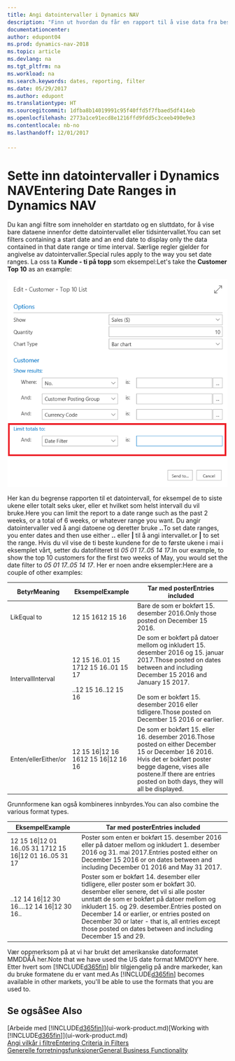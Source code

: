 ```yaml
---
title: Angi datointervaller i Dynamics NAV
description: "Finn ut hvordan du får en rapport til å vise data fra bestemte tidsperioder ved å bruke datointervaller i Dynamics NAV."
documentationcenter: 
author: edupont04
ms.prod: dynamics-nav-2018
ms.topic: article
ms.devlang: na
ms.tgt_pltfrm: na
ms.workload: na
ms.search.keywords: dates, reporting, filter
ms.date: 05/29/2017
ms.author: edupont
ms.translationtype: HT
ms.sourcegitcommit: 1dfba8b14019991c95f40ffd5f7fbaed5df414eb
ms.openlocfilehash: 2773a1ce91ecd8e1216ffd9fdd5c3ceeb490e9e3
ms.contentlocale: nb-no
ms.lasthandoff: 12/01/2017

---
```

# <a name="entering-date-ranges-in-dynamics-nav"></a><span data-ttu-id="64dc4-103">Sette inn datointervaller i Dynamics NAV</span><span class="sxs-lookup"><span data-stu-id="64dc4-103">Entering Date Ranges in Dynamics NAV</span></span>
<span data-ttu-id="64dc4-104">Du kan angi filtre som inneholder en startdato og en sluttdato, for å vise bare dataene innenfor dette datointervallet eller tidsintervallet.</span><span class="sxs-lookup"><span data-stu-id="64dc4-104">You can set filters containing a start date and an end date to display only the data contained in that date range or time interval.</span></span> <span data-ttu-id="64dc4-105">Særlige regler gjelder for angivelse av datointervaller.</span><span class="sxs-lookup"><span data-stu-id="64dc4-105">Special rules apply to the way you set date ranges.</span></span> <span data-ttu-id="64dc4-106">La oss ta **Kunde - ti på topp** som eksempel:</span><span class="sxs-lookup"><span data-stu-id="64dc4-106">Let's take the **Customer Top 10** as an example:</span></span>

![Angi et datointervall på forespørselssiden for Kunde - ti på topp-listen](./media/ui-enter-date-ranges/customer-top10-list.png)

<span data-ttu-id="64dc4-108">Her kan du begrense rapporten til et datointervall, for eksempel de to siste ukene eller totalt seks uker, eller et hvilket som helst intervall du vil bruke.</span><span class="sxs-lookup"><span data-stu-id="64dc4-108">Here you can limit the report to a date range such as the past 2 weeks, or a total of 6 weeks, or whatever range you want.</span></span> <span data-ttu-id="64dc4-109">Du angir datointervaller ved å angi datoene og deretter bruke **..**</span><span class="sxs-lookup"><span data-stu-id="64dc4-109">To set date ranges, you enter dates and then use either **..**</span></span> <span data-ttu-id="64dc4-110">eller **|** til å angi intervallet.</span><span class="sxs-lookup"><span data-stu-id="64dc4-110">or **|** to set the range.</span></span> <span data-ttu-id="64dc4-111">Hvis du vil vise de ti beste kundene for de to første ukene i mai i eksemplet vårt, setter du datofilteret til *05 01 17..05 14 17*.</span><span class="sxs-lookup"><span data-stu-id="64dc4-111">In our example, to show the top 10 customers for the first two weeks of May, you would set the date filter to *05 01 17..05 14 17*.</span></span>
<span data-ttu-id="64dc4-112">Her er noen andre eksempler:</span><span class="sxs-lookup"><span data-stu-id="64dc4-112">Here are a couple of other examples:</span></span>

| <span data-ttu-id="64dc4-113">Betyr</span><span class="sxs-lookup"><span data-stu-id="64dc4-113">Meaning</span></span> | <span data-ttu-id="64dc4-114">Eksempel</span><span class="sxs-lookup"><span data-stu-id="64dc4-114">Example</span></span> | <span data-ttu-id="64dc4-115">Tar med poster</span><span class="sxs-lookup"><span data-stu-id="64dc4-115">Entries included</span></span> |
|---|---|---|
|<span data-ttu-id="64dc4-116">Lik</span><span class="sxs-lookup"><span data-stu-id="64dc4-116">Equal to</span></span>| <span data-ttu-id="64dc4-117">12 15 16</span><span class="sxs-lookup"><span data-stu-id="64dc4-117">12 15 16</span></span> |<span data-ttu-id="64dc4-118">Bare de som er bokført 15. desember 2016.</span><span class="sxs-lookup"><span data-stu-id="64dc4-118">Only those posted on December 15 2016.</span></span>|
|<span data-ttu-id="64dc4-119">Intervall</span><span class="sxs-lookup"><span data-stu-id="64dc4-119">Interval</span></span>| <span data-ttu-id="64dc4-120">12 15 16..01 15 17</span><span class="sxs-lookup"><span data-stu-id="64dc4-120">12 15 16..01 15 17</span></span><br /><br /><span data-ttu-id="64dc4-121">..12 15 16</span><span class="sxs-lookup"><span data-stu-id="64dc4-121">..12 15 16</span></span>|<span data-ttu-id="64dc4-122">De som er bokført på datoer mellom og inkludert 15. desember 2016 og 15. januar 2017.</span><span class="sxs-lookup"><span data-stu-id="64dc4-122">Those posted on dates between and including December 15 2016 and January 15 2017.</span></span><br /><br /><span data-ttu-id="64dc4-123">De som er bokført 15. desember 2016 eller tidligere.</span><span class="sxs-lookup"><span data-stu-id="64dc4-123">Those posted on December 15 2016 or earlier.</span></span>|
|<span data-ttu-id="64dc4-124">Enten/eller</span><span class="sxs-lookup"><span data-stu-id="64dc4-124">Either/or</span></span>|<span data-ttu-id="64dc4-125">12 15 16&#124;12 16 16</span><span class="sxs-lookup"><span data-stu-id="64dc4-125">12 15 16&#124;12 16 16</span></span>|<span data-ttu-id="64dc4-126">De som er bokført 15. eller 16. desember 2016.</span><span class="sxs-lookup"><span data-stu-id="64dc4-126">Those posted on either December 15 or December 16 2016.</span></span> <span data-ttu-id="64dc4-127">Hvis det er bokført poster begge dagene, vises alle postene.</span><span class="sxs-lookup"><span data-stu-id="64dc4-127">If there are entries posted on both days, they will all be displayed.</span></span>|

<span data-ttu-id="64dc4-128">Grunnformene kan også kombineres innbyrdes.</span><span class="sxs-lookup"><span data-stu-id="64dc4-128">You can also combine the various format types.</span></span>

| <span data-ttu-id="64dc4-129">Eksempel</span><span class="sxs-lookup"><span data-stu-id="64dc4-129">Example</span></span> | <span data-ttu-id="64dc4-130">Tar med poster</span><span class="sxs-lookup"><span data-stu-id="64dc4-130">Entries included</span></span> |
|---|---|
|<span data-ttu-id="64dc4-131">12 15 16&#124;12 01 16..05 31 17</span><span class="sxs-lookup"><span data-stu-id="64dc4-131">12 15 16&#124;12 01 16..05 31 17</span></span> | <span data-ttu-id="64dc4-132">Poster som enten er bokført 15. desember 2016 eller på datoer mellom og inkludert 1. desember 2016 og 31. mai 2017.</span><span class="sxs-lookup"><span data-stu-id="64dc4-132">Entries posted either on December 15 2016 or on dates between and including December 01 2016 and May 31 2017.</span></span> |
|<span data-ttu-id="64dc4-133">..12 14 16&#124;12 30 16..</span><span class="sxs-lookup"><span data-stu-id="64dc4-133">..12 14 16&#124;12 30 16..</span></span> | <span data-ttu-id="64dc4-134">Poster som er bokført 14. desember eller tidligere, eller poster som er bokført 30. desember eller senere, det vil si alle poster unntatt de som er bokført på datoer mellom og inkludert 15. og 29. desember.</span><span class="sxs-lookup"><span data-stu-id="64dc4-134">Entries posted on December 14 or earlier, or entries posted on December 30 or later - that is, all entries except those posted on dates between and including December 15 and 29.</span></span> |

<span data-ttu-id="64dc4-135">Vær oppmerksom på at vi har brukt det amerikanske datoformatet MMDDÅÅ her.</span><span class="sxs-lookup"><span data-stu-id="64dc4-135">Note that we have used the US date format MMDDYY here.</span></span> <span data-ttu-id="64dc4-136">Etter hvert som [!INCLUDE[d365fin](includes/d365fin_md.md)] blir tilgjengelig på andre markeder, kan du bruke formatene du er vant med.</span><span class="sxs-lookup"><span data-stu-id="64dc4-136">As [!INCLUDE[d365fin](includes/d365fin_md.md)] becomes available in other markets, you'll be able to use the formats that you are used to.</span></span>

## <a name="see-also"></a><span data-ttu-id="64dc4-137">Se også</span><span class="sxs-lookup"><span data-stu-id="64dc4-137">See Also</span></span>
<span data-ttu-id="64dc4-138">[Arbeide med [!INCLUDE[d365fin](includes/d365fin_long_md.md)]](ui-work-product.md)</span><span class="sxs-lookup"><span data-stu-id="64dc4-138">[Working with [!INCLUDE[d365fin](includes/d365fin_long_md.md)]](ui-work-product.md)</span></span>  
[<span data-ttu-id="64dc4-139">Angi vilkår i filtre</span><span class="sxs-lookup"><span data-stu-id="64dc4-139">Entering Criteria in Filters </span></span>](ui-enter-criteria-filters.md)  
[<span data-ttu-id="64dc4-140">Generelle forretningsfunksjoner</span><span class="sxs-lookup"><span data-stu-id="64dc4-140">General Business Functionality</span></span>](ui-across-business-areas.md)

